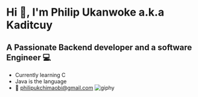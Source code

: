 # Hi 👋, I'm Philip Ukanwoke a.k.a Kaditcuy
## A Passionate Backend developer and a software Engineer 💻

 * Currently learning C 
 * Java is the language
 * 📧 philipukchimaobi@gmail.com        ![giphy](https://user-images.githubusercontent.com/100276450/179907264-29699c2d-e2b8-4ce5-9049-e8b48d4c47b5.gif)


